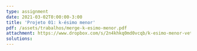 ```yaml
---
type: assignment
date: 2021-03-02T0:00:00-3:00
title: 'Projeto 01: k-ésimo menor'
pdf: /assets/trabalhos/merge-k-esimo-menor.pdf
attachment: https://www.dropbox.com/s/2n4khkq0md0vcqb/k-esimo-menor-vetores-io.zip?dl=0
solutions:
---
```

